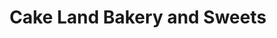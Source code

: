 ---
title: "Cake Land Bakery and Sweets"
url: /bengaluru/cake-land-bakery-and-sweets/
shop: bakery
---